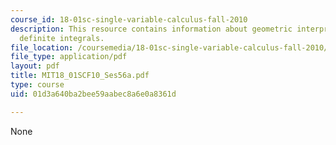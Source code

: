 ```yaml
---
course_id: 18-01sc-single-variable-calculus-fall-2010
description: This resource contains information about geometric interpretation of
  definite integrals.
file_location: /coursemedia/18-01sc-single-variable-calculus-fall-2010/01d3a640ba2bee59aabec8a6e0a8361d_MIT18_01SCF10_Ses56a.pdf
file_type: application/pdf
layout: pdf
title: MIT18_01SCF10_Ses56a.pdf
type: course
uid: 01d3a640ba2bee59aabec8a6e0a8361d

---
```

None